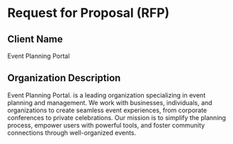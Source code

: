 # Request for Proposal (RFP)

## **Client Name**
Event Planning Portal

## **Organization Description**
Event Planning Portal. is a leading organization specializing in event planning and management. We work with businesses, individuals, and organizations to create seamless event experiences, from corporate conferences to private celebrations. Our mission is to simplify the planning process, empower users with powerful tools, and foster community connections through well-organized events.
